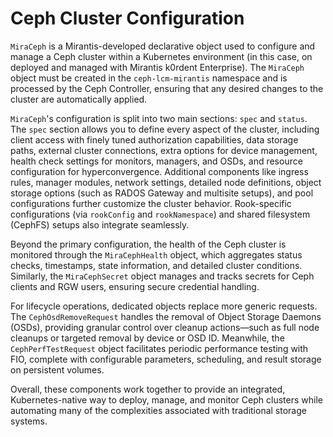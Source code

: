 # Ceph Cluster Configuration

`MiraCeph` is a Mirantis-developed declarative object used to configure and manage a Ceph cluster within a Kubernetes environment (in this case, on deployed and managed with Mirantis k0rdent Enterprise). The `MiraCeph` object must be created in the `ceph-lcm-mirantis` namespace and is processed by the Ceph Controller, ensuring that any desired changes to the cluster are automatically applied.

`MiraCeph`'s configuration is split into two main sections: `spec` and `status`. The `spec` section allows you to define every aspect of the cluster, including client access with finely tuned authorization capabilities, data storage paths, external cluster connections, extra options for device management, health check settings for monitors, managers, and OSDs, and resource configuration for hyperconvergence. Additional components like ingress rules, manager modules, network settings, detailed node definitions, object storage options (such as RADOS Gateway and multisite setups), and pool configurations further customize the cluster behavior. Rook-specific configurations (via `rookConfig` and `rookNamespace`) and shared filesystem (CephFS) setups also integrate seamlessly.

Beyond the primary configuration, the health of the Ceph cluster is monitored through the `MiraCephHealth` object, which aggregates status checks, timestamps, state information, and detailed cluster conditions. Similarly, the `MiraCephSecret` object manages and tracks secrets for Ceph clients and RGW users, ensuring secure credential handling.

For lifecycle operations, dedicated objects replace more generic requests. The `CephOsdRemoveRequest` handles the removal of Object Storage Daemons (OSDs), providing granular control over cleanup actions—such as full node cleanups or targeted removal by device or OSD ID. Meanwhile, the `CephPerfTestRequest` object facilitates periodic performance testing with FIO, complete with configurable parameters, scheduling, and result storage on persistent volumes.

Overall, these components work together to provide an integrated, Kubernetes-native way to deploy, manage, and monitor Ceph clusters while automating many of the complexities associated with traditional storage systems.
